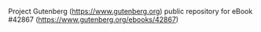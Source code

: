 Project Gutenberg (https://www.gutenberg.org) public repository for eBook #42867 (https://www.gutenberg.org/ebooks/42867)
